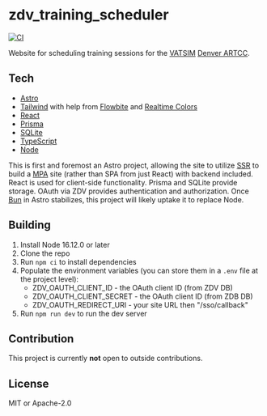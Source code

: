 # zdv_training_scheduler

[![CI](https://github.com/Celeo/zdv-training-scheduler/actions/workflows/ci.yml/badge.svg)](https://github.com/Celeo/zdv-training-scheduler/actions/workflows/ci.yml)

Website for scheduling training sessions for the [VATSIM](https://vatsim.net/) [Denver ARTCC](https://zdvartcc.org/).

## Tech

- [Astro](https://astro.build/)
- [Tailwind](https://tailwindcss.com/) with help from [Flowbite](https://flowbite.com/) and [Realtime Colors](https://realtimecolors.com/)
- [React](https://react.dev/)
- [Prisma](https://www.prisma.io/)
- [SQLite](https://www.sqlite.org/index.html)
- [TypeScript](https://www.typescriptlang.org/)
- [Node](https://nodejs.org/en)

This is first and foremost an Astro project, allowing the site to utilize [SSR](https://docs.astro.build/en/guides/server-side-rendering/) to build a [MPA](https://docs.astro.build/en/concepts/why-astro/#server-first) site (rather than SPA from just React) with backend included. React is used for client-side functionality. Prisma and SQLite provide storage. OAuth via ZDV provides authentication and authorization. Once [Bun](https://bun.sh/) in Astro stabilizes, this project will likely uptake it to replace Node.

## Building

1. Install Node 16.12.0 or later
1. Clone the repo
1. Run `npm ci` to install dependencies
1. Populate the environment variables (you can store them in a `.env` file at the project level):
    - ZDV_OAUTH_CLIENT_ID - the OAuth client ID (from ZDV DB)
    - ZDV_OAUTH_CLIENT_SECRET - the OAuth client ID (from ZDB DB)
    - ZDV_OAUTH_REDIRECT_URI - your site URL then "/sso/callback"
1. Run `npm run dev` to run the dev server

## Contribution

This project is currently **not** open to outside contributions.

## License

MIT or Apache-2.0
